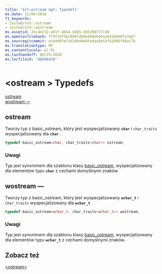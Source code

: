 ```yaml
---
title: '&lt;ostream &gt; Typedefs'
ms.date: 11/04/2016
f1_keywords:
- iosfwd/std::ostream
- iosfwd/std::wostream
ms.assetid: 2ec4dc52-a01f-4654-bd65-dd5288777c48
ms.openlocfilehash: ff9f19f56c8d8fdb9e469e6361a5419468fe7e67
ms.sourcegitcommit: ec6dd97ef3d10b44e0fedaa8e53f41696f49ac7b
ms.translationtype: MT
ms.contentlocale: pl-PL
ms.lasthandoff: 08/25/2020
ms.locfileid: "88846410"
---
```

# <a name="ltostreamgt-typedefs"></a>&lt;ostream &gt; Typedefs

[ostream](#ostream)\
[wostream —](#wostream)

## <a name="ostream"></a><a name="ostream"></a> ostream

Tworzy typ z basic_ostream, który jest wyspecjalizowany **`char`** i `char_traits` wyspecjalizowany dla **`char`** .

```cpp
typedef basic_ostream<char, char_traits<char>> ostream;
```

### <a name="remarks"></a>Uwagi

Typ jest synonimem dla szablonu klasy [basic_ostream](../standard-library/basic-ostream-class.md), wyspecjalizowany dla elementów typu **`char`** z cechami domyślnymi znaków.

## <a name="wostream"></a><a name="wostream"></a> wostream —

Tworzy typ z basic_ostream, który jest wyspecjalizowany **`wchar_t`** i `char_traits` wyspecjalizowany dla **`wchar_t`** .

```cpp
typedef basic_ostream<wchar_t, char_traits<wchar_t>> wostream;
```

### <a name="remarks"></a>Uwagi

Typ jest synonimem dla szablonu klasy [basic_ostream](../standard-library/basic-ostream-class.md), wyspecjalizowany dla elementów typu **`wchar_t`** z cechami domyślnymi znaków.

## <a name="see-also"></a>Zobacz też

[\<ostream>](../standard-library/ostream.md)
